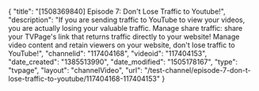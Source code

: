 {
    "title": "[1508369840] Episode 7: Don't Lose Traffic to Youtube!",
    "description": "If you are sending traffic to YouTube to view your videos, you are actually losing your valuable traffic. Manage share traffic: share your TVPage's link that returns traffic directly to your website! Manage video content and retain viewers on your website, don't lose traffic to YouTube!",
    "channelid": "117404168",
    "videoid": "117404153",
    "date_created": "1385513990",
    "date_modified": "1505178167",
    "type": "tvpage",
    "layout": "channelVideo",
    "url": "\/test-channel\/episode-7-don-t-lose-traffic-to-youtube\/117404168-117404153"
}